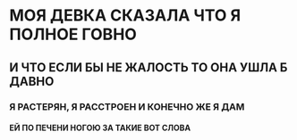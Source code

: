 # МОЯ ДЕВКА СКАЗАЛА ЧТО Я ПОЛНОЕ ГОВНО
## И ЧТО ЕСЛИ БЫ НЕ ЖАЛОСТЬ ТО ОНА УШЛА Б ДАВНО
### Я РАСТЕРЯН, Я РАССТРОЕН И КОНЕЧНО ЖЕ Я ДАМ
#### ЕЙ ПО ПЕЧЕНИ НОГОЮ ЗА ТАКИЕ ВОТ СЛОВА
